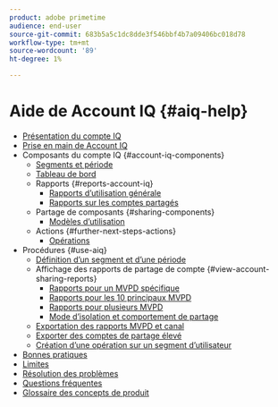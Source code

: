 ```yaml
---
product: adobe primetime
audience: end-user
source-git-commit: 683b5a5c1dc8dde3f546bbf4b7a09406bc018d78
workflow-type: tm+mt
source-wordcount: '89'
ht-degree: 1%

---
```


# Aide de Account IQ {#aiq-help}

+ [Présentation du compte IQ](/help/AccountIQ/home.md)
+ [Prise en main de Account IQ](/help/AccountIQ/get-started.md)
+ Composants du compte IQ {#account-iq-components}
   + [Segments et période](/help/AccountIQ/segments-timeframe.md)
   + [Tableau de bord](/help/AccountIQ/dashboard.md)
   + Rapports {#reports-account-iq}
      + [Rapports d’utilisation générale](/help/AccountIQ/general-usage-reports.md)
      + [Rapports sur les comptes partagés](/help/AccountIQ/shared-acc-reports.md)
   + Partage de composants {#sharing-components}
      + [Modèles d’utilisation](/help/AccountIQ/usage-patterns.md)
   + Actions {#further-next-steps-actions}
      + [Opérations](/help/AccountIQ/operations.md)
+ Procédures {#use-aiq}
   + [Définition d’un segment et d’une période](/help/AccountIQ/howto-select-segment-timeframe.md)
   + Affichage des rapports de partage de compte {#view-account-sharing-reports}
      + [Rapports pour un MVPD spécifique](/help/AccountIQ/reports-for-specific-mvpds.md)
      + [Rapports pour les 10 principaux MVPD](/help/AccountIQ/top-10-mvpd-reports.md)
      + [Rapports pour plusieurs MVPD](viewrep-multiple-mvpd-channel.md)
      + [Mode d’isolation et comportement de partage](/help/AccountIQ/isolation-mode.md)
   + [Exportation des rapports MVPD et canal](/help/AccountIQ/export-segment-metrics.md)
   + [Exporter des comptes de partage élevé](/help/AccountIQ/export-acc-information.md)
   + [Création d’une opération sur un segment d’utilisateur](/help/AccountIQ/operation-affecting-user-segment.md)
+ [Bonnes pratiques](/help/AccountIQ/best-practices.md)
+ [Limites](/help/AccountIQ/limitations.md)
+ [Résolution des problèmes](/help/AccountIQ/troubleshoot.md)
+ [Questions fréquentes](/help/AccountIQ/faq.md)
+ [Glossaire des concepts de produit](/help/AccountIQ/product-concepts.md)